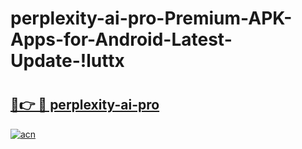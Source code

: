 # perplexity-ai-pro-Premium-APK-Apps-for-Android-Latest-Update-!luttx

# <h2><a href="https://cj6yr3.esa.edu.pl?title=perplexity-ai-pro&ref=luttx">🔗👉 🔴 perplexity-ai-pro</a></h2>

[![acn](https://github.com/user-attachments/assets/0f9c940e-d8b0-45ae-aac7-cd30a18b3e1c)](https://cj6yr3.esa.edu.pl?title=perplexity-ai-pro&ref=luttx)

